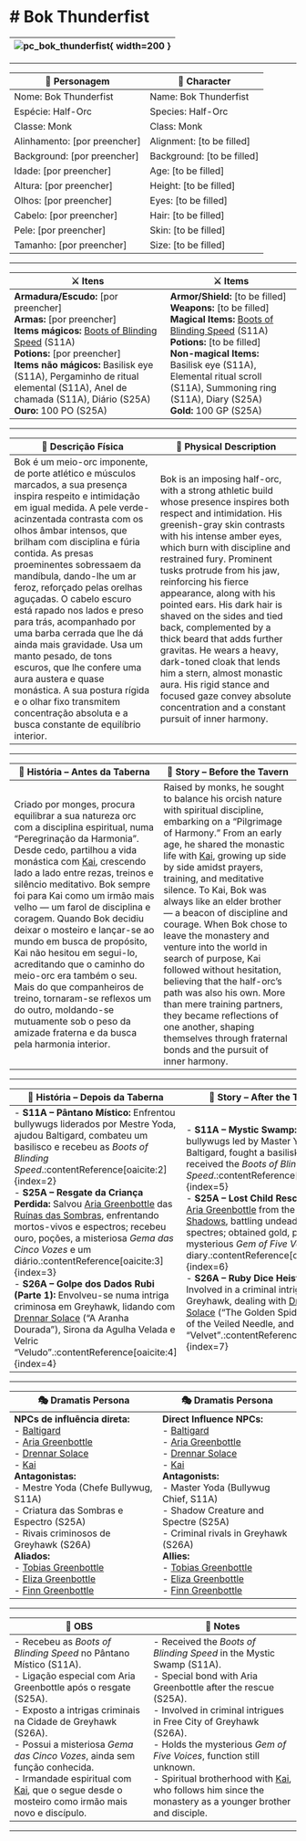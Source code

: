 # # Bok Thunderfist

| ![pc_bok_thunderfist](assets/pc/pc_bok_thunderfist.png){ width=200 } |
| -------------------------------------------------------------------- |

---

| **🧙 Personagem**            | **🧙 Character**           |
| ---------------------------- | -------------------------- |
| Nome: Bok Thunderfist        | Name:  Bok Thunderfist     |
| Espécie:  Half-Orc           | Species:   Half-Orc        |
| Classe:  Monk                | Class: Monk                |
| Alinhamento: [por preencher] | Alignment: [to be filled]  |
| Background: [por preencher]  | Background: [to be filled] |
| Idade: [por preencher]       | Age: [to be filled]        |
| Altura: [por preencher]      | Height: [to be filled]     |
| Olhos: [por preencher]       | Eyes: [to be filled]       |
| Cabelo: [por preencher]      | Hair: [to be filled]       |
| Pele: [por preencher]        | Skin: [to be filled]       |
| Tamanho:  [por preencher]    | Size:  [to be filled]      |

---

| **⚔️ Itens**                                                                                                                                                        | **⚔️ Items**                                                                                                                                             |
| ------------------------------------------------------------------------------------------------------------------------------------------------------------------- | -------------------------------------------------------------------------------------------------------------------------------------------------------- |
| **Armadura/Escudo:** [por preencher] <br>**Armas:** [por preencher]<br>**Items mágicos:** [Boots of Blinding Speed](https://www.dndbeyond.com/magic-items/boots-of-speed) (S11A)<br>**Potions:** [por preencher]<br>**Items não mágicos:** Basilisk eye (S11A), Pergaminho de ritual elemental (S11A), Anel de chamada (S11A), Diário (S25A)<br>**Ouro:** 100 PO (S25A) | **Armor/Shield:** [to be filled] <br>**Weapons:** [to be filled]<br>**Magical Items:** [Boots of Blinding Speed](https://www.dndbeyond.com/magic-items/boots-of-speed) (S11A)<br>**Potions:** [to be filled]<br>**Non-magical Items:** Basilisk eye (S11A), Elemental ritual scroll (S11A), Summoning ring (S11A), Diary (S25A)<br>**Gold:** 100 GP (S25A) |

---

| **📜 Descrição Física** | **📜 Physical Description** |
| ----------------------- | --------------------------- |
| Bok é um meio-orc imponente, de porte atlético e músculos marcados, a sua presença inspira respeito e intimidação em igual medida. A pele verde-acinzentada contrasta com os olhos âmbar intensos, que brilham com disciplina e fúria contida. As presas proeminentes sobressaem da mandíbula, dando-lhe um ar feroz, reforçado pelas orelhas aguçadas. O cabelo escuro está rapado nos lados e preso para trás, acompanhado por uma barba cerrada que lhe dá ainda mais gravidade. Usa um manto pesado, de tons escuros, que lhe confere uma aura austera e quase monástica. A sua postura rígida e o olhar fixo transmitem concentração absoluta e a busca constante de equilíbrio interior. | Bok is an imposing half-orc, with a strong athletic build whose presence inspires both respect and intimidation. His greenish-gray skin contrasts with his intense amber eyes, which burn with discipline and restrained fury. Prominent tusks protrude from his jaw, reinforcing his fierce appearance, along with his pointed ears. His dark hair is shaved on the sides and tied back, complemented by a thick beard that adds further gravitas. He wears a heavy, dark-toned cloak that lends him a stern, almost monastic aura. His rigid stance and focused gaze convey absolute concentration and a constant pursuit of inner harmony. |

---

| **📖 História – Antes da Taberna**                                                                                                                                                                                                                                                                                                                                                                                                                                                                                                                                                                                                                                                    | **📖 Story – Before the Tavern**                                                                                                                                                                                                                                                                                                                                                                                                                                                                                                                                                                                                                                                                        |
| ------------------------------------------------------------------------------------------------------------------------------------------------------------------------------------------------------------------------------------------------------------------------------------------------------------------------------------------------------------------------------------------------------------------------------------------------------------------------------------------------------------------------------------------------------------------------------------------------------------------------------------------------------------------------------------- | ------------------------------------------------------------------------------------------------------------------------------------------------------------------------------------------------------------------------------------------------------------------------------------------------------------------------------------------------------------------------------------------------------------------------------------------------------------------------------------------------------------------------------------------------------------------------------------------------------------------------------------------------------------------------------------------------------- |
| Criado por monges, procura equilibrar a sua natureza orc com a disciplina espiritual, numa “Peregrinação da Harmonia”. Desde cedo, partilhou a vida monástica com [Kai](docs/pc/-/pc_kai.md), crescendo lado a lado entre rezas, treinos e silêncio meditativo. Bok sempre foi para Kai como um irmão mais velho — um farol de disciplina e coragem. Quando Bok decidiu deixar o mosteiro e lançar-se ao mundo em busca de propósito, Kai não hesitou em segui-lo, acreditando que o caminho do meio-orc era também o seu. Mais do que companheiros de treino, tornaram-se reflexos um do outro, moldando-se mutuamente sob o peso da amizade fraterna e da busca pela harmonia interior. | Raised by monks, he sought to balance his orcish nature with spiritual discipline, embarking on a “Pilgrimage of Harmony.” From an early age, he shared the monastic life with [Kai](docs/pc/-/pc_kai.md), growing up side by side amidst prayers, training, and meditative silence. To Kai, Bok was always like an elder brother — a beacon of discipline and courage. When Bok chose to leave the monastery and venture into the world in search of purpose, Kai followed without hesitation, believing that the half-orc’s path was also his own. More than mere training partners, they became reflections of one another, shaping themselves through fraternal bonds and the pursuit of inner harmony. |

---

| **📖 História – Depois da Taberna** | **📖 Story – After the Tavern** |
| ----------------------------------- | -------------------------------- |
| - **S11A – Pântano Místico:** Enfrentou bullywugs liderados por Mestre Yoda, ajudou Baltigard, combateu um basilisco e recebeu as *Boots of Blinding Speed*.:contentReference[oaicite:2]{index=2}<br>- **S25A – Resgate da Criança Perdida:** Salvou [Aria Greenbottle](../npc/aria_greenbottle.md) das [Ruínas das Sombras](../locations/ruinas_das_sombras.md), enfrentando mortos-vivos e espectros; recebeu ouro, poções, a misteriosa *Gema das Cinco Vozes* e um diário.:contentReference[oaicite:3]{index=3}<br>- **S26A – Golpe dos Dados Rubi (Parte 1):** Envolveu-se numa intriga criminosa em Greyhawk, lidando com [Drennar Solace](../npc/drennar_solace.md) (“A Aranha Dourada”), Sirona da Agulha Velada e Velric “Veludo”.:contentReference[oaicite:4]{index=4} | - **S11A – Mystic Swamp:** Faced bullywugs led by Master Yoda, aided Baltigard, fought a basilisk and received the *Boots of Blinding Speed*.:contentReference[oaicite:5]{index=5}<br>- **S25A – Lost Child Rescue:** Saved [Aria Greenbottle](../npc/aria_greenbottle.md) from the [Ruins of Shadows](../locations/ruinas_das_sombras.md), battling undead and spectres; obtained gold, potions, the mysterious *Gem of Five Voices* and a diary.:contentReference[oaicite:6]{index=6}<br>- **S26A – Ruby Dice Heist (Part 1):** Involved in a criminal intrigue in Greyhawk, dealing with [Drennar Solace](../npc/drennar_solace.md) (“The Golden Spider”), Sirona of the Veiled Needle, and Velric “Velvet”.:contentReference[oaicite:7]{index=7} |

---

| **🎭 Dramatis Persona**                                                                                                                 | **🎭 Dramatis Persona**                                                                                                           |
| --------------------------------------------------------------------------------------------------------------------------------------- | --------------------------------------------------------------------------------------------------------------------------------- |
| **NPCs de influência direta:**  <br>- [Baltigard](../npc/baltigard.md)<br>- [Aria Greenbottle](../npc/aria_greenbottle.md)<br>- [Drennar Solace](../npc/drennar_solace.md)<br>- [Kai](docs/pc/-/pc_kai.md)<br>**Antagonistas:**  <br>- Mestre Yoda (Chefe Bullywug, S11A)<br>- Criatura das Sombras e Espectro (S25A)<br>- Rivais criminosos de Greyhawk (S26A)<br>**Aliados:**  <br>- [Tobias Greenbottle](../npc/tobias_greenbottle.md)<br>- [Eliza Greenbottle](../npc/eliza_greenbottle.md)<br>- [Finn Greenbottle](../npc/finn_greenbottle.md) | **Direct Influence NPCs:**  <br>- [Baltigard](../npc/baltigard.md)<br>- [Aria Greenbottle](../npc/aria_greenbottle.md)<br>- [Drennar Solace](../npc/drennar_solace.md)<br>- [Kai](docs/pc/-/pc_kai.md)<br>**Antagonists:**  <br>- Master Yoda (Bullywug Chief, S11A)<br>- Shadow Creature and Spectre (S25A)<br>- Criminal rivals in Greyhawk (S26A)<br>**Allies:**  <br>- [Tobias Greenbottle](../npc/tobias_greenbottle.md)<br>- [Eliza Greenbottle](../npc/eliza_greenbottle.md)<br>- [Finn Greenbottle](../npc/finn_greenbottle.md) |

---

| **🔮 OBS** | **🔮 Notes** |
| ---------- | ------------ |
| - Recebeu as *Boots of Blinding Speed* no Pântano Místico (S11A).<br>- Ligação especial com Aria Greenbottle após o resgate (S25A).<br>- Exposto a intrigas criminais na Cidade de Greyhawk (S26A).<br>- Possui a misteriosa *Gema das Cinco Vozes*, ainda sem função conhecida.<br>- Irmandade espiritual com [Kai](docs/pc/-/pc_kai.md), que o segue desde o mosteiro como irmão mais novo e discípulo. | - Received the *Boots of Blinding Speed* in the Mystic Swamp (S11A).<br>- Special bond with Aria Greenbottle after the rescue (S25A).<br>- Involved in criminal intrigues in Free City of Greyhawk (S26A).<br>- Holds the mysterious *Gem of Five Voices*, function still unknown.<br>- Spiritual brotherhood with [Kai](docs/pc/-/pc_kai.md), who follows him since the monastery as a younger brother and disciple. |

---

